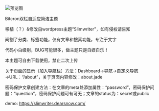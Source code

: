 ![预览图](https://github.com/yamakong/Bitcron-template-Slimwriter/blob/master/screenshot.png)

Bitcron双栏自适应简洁主题

移植（？）&修改自wordpress主题“Slimwriter”，如有侵权请告知

阉割了分类、标签功能，仅有文章和搜索功能，专注于文字

代码小白级别，BUG可能很多，做主题只是自娱自乐！

本主题可自由下载使用，禁止二次上传

关于页面的显示（加入导航栏）方法：Dashboard→导航→自定义导航→URL：“/about”，关于页面内容修改：about.jade

密码保护文章创建方法：在文章的meta处添加属性：“password”，密码保护问题：“question”，密码保护问题可有可无；文章的status为：secret或public

demo: https://slimwriter.dearsnow.com/
